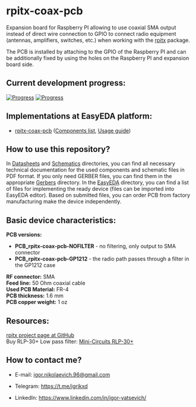 # rpitx-coax-pcb

Expansion board for Raspberry PI allowing to use coaxial SMA output instead of direct wire connection to GPIO to connect radio equipment (antennas, amplifiers, switches, etc.) when working with the [rpitx][2] package.

The PCB is installed by attaching to the GPIO of the Raspberry PI and can be additionally fixed by using the holes on the Raspberry PI and expansion board side.

## Current development progress:
[![Progress](https://img.shields.io/badge/rpitx--coax--pcb-not%20tested-red.svg?longCache=true&style=for-the-badge)](https://easyeda.com/IgrikXD/rpitx-coax-pcb)&nbsp;[![Progress](https://img.shields.io/badge/version-1.0-blue.svg?longCache=true&style=for-the-badge)](./EasyEDA)

## Implementations at EasyEDA platform:
- [rpitx-coax-pcb][1] ([Components list](./Components-list.md), [Usage guide](./Usage-guide.md))

## How to use this repository?
In [Datasheets](./Datasheets) and [Schematics](./Schematics) directories, you can find all necessary technical documentation for the used components and schematic files in PDF format. If you only need GERBER files, you can find them in the appropriate [Gerbers](./Gerbers) directory. In the [EasyEDA](./EasyEDA) directory, you can find a list of files for implementing the ready device (files can be imported into EasyEDA editor). Based on submitted files, you can order PCB from factory manufacturing make the device independently.

## Basic device characteristics:
**PCB versions:**
* **PCB_rpitx-coax-pcb-NOFILTER** - no filtering, only output to SMA connector
* **PCB_rpitx-coax-pcb-GP1212** - the radio path passes through a filter in the GP1212 case

**RF connector:** SMA  
**Feed line:** 50 Ohm coaxial cable  
**Used PCB Material:** FR-4  
**PCB thickness:** 1.6 mm  
**PCB copper weight:** 1 oz  

## Resources:
[rpitx project page at GitHub][2]  
Buy RLP-30+ Low pass filter: [Mini-Circuits RLP-30+][3]  

## How to contact me?
- E-mail: igor.nikolaevich.96@gmail.com
- Telegram: https://t.me/igrikxd
- LinkedIn: https://www.linkedin.com/in/igor-yatsevich/

  [1]: https://easyeda.com/IgrikXD/rpitx-coax-pcb
  [2]: https://github.com/F5OEO/rpitx
  [3]: https://www.minicircuits.com/WebStore/dashboard.html?model=RLP-30%2B
